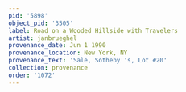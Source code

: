 ```yaml
---
pid: '5898'
object_pid: '3505'
label: Road on a Wooded Hillside with Travelers
artist: janbrueghel
provenance_date: Jun 1 1990
provenance_location: New York, NY
provenance_text: 'Sale, Sotheby''s, Lot #20'
collection: provenance
order: '1072'
---
```

